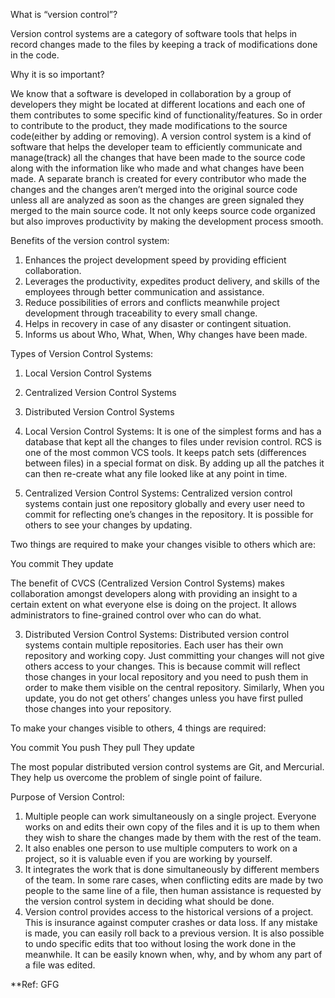 What is “version control”? 

Version control systems are a category of software tools that helps in record changes made to the files by keeping a track of modifications done in the code. 

Why it is so important?

We know that a software is developed in collaboration by a group of developers they might be located at different locations and each one of them contributes to some specific kind of functionality/features. So in order to contribute to the product, they made modifications to the source code(either by adding or removing). A version control system is a kind of software that helps the developer team to efficiently communicate and manage(track) all the changes that have been made to the source code along with the information like who made and what changes have been made. A separate branch is created for every contributor who made the changes and the changes aren’t merged into the original source code unless all are analyzed as soon as the changes are green signaled they merged to the main source code. It not only keeps source code organized but also improves productivity by making the development process smooth.

Benefits of the version control system:

1. Enhances the project development speed by providing efficient collaboration.
2. Leverages the productivity, expedites product delivery, and skills of the employees through better communication and assistance.
3. Reduce possibilities of errors and conflicts meanwhile project development through traceability to every small change.
4. Helps in recovery in case of any disaster or contingent situation.
5. Informs us about Who, What, When, Why changes have been made.

Types of Version Control Systems: 

1. Local Version Control Systems
2. Centralized Version Control Systems
3. Distributed Version Control Systems

1. Local Version Control Systems: It is one of the simplest forms and has a database that kept all the changes to files under revision control. RCS is one of the most common VCS tools. It keeps patch sets (differences between files) in a special format on disk. By adding up all the patches it can then re-create what any file looked like at any point in time. 

2. Centralized Version Control Systems: Centralized version control systems contain just one repository globally and every user need to commit for reflecting one’s changes in the repository. It is possible for others to see your changes by updating. 

Two things are required to make your changes visible to others which are:  

You commit
They update

The benefit of CVCS (Centralized Version Control Systems) makes collaboration amongst developers along with providing an insight to a certain extent on what everyone else is doing on the project. It allows administrators to fine-grained control over who can do what. 

3. Distributed Version Control Systems: Distributed version control systems contain multiple repositories. Each user has their own repository and working copy. Just committing your changes will not give others access to your changes. This is because commit will reflect those changes in your local repository and you need to push them in order to make them visible on the central repository. Similarly, When you update, you do not get others’ changes unless you have first pulled those changes into your repository. 

To make your changes visible to others, 4 things are required:  

You commit
You push
They pull
They update

The most popular distributed version control systems are Git, and Mercurial. They help us overcome the problem of single point of failure.  

Purpose of Version Control: 

1. Multiple people can work simultaneously on a single project. Everyone works on and edits their own copy of the files and it is up to them when they wish to share the changes made by them with the rest of the team.
2. It also enables one person to use multiple computers to work on a project, so it is valuable even if you are working by yourself.
3. It integrates the work that is done simultaneously by different members of the team. In some rare cases, when conflicting edits are made by two people to the same line of a file, then human assistance is requested by the version control system in deciding what should be done.
4. Version control provides access to the historical versions of a project. This is insurance against computer crashes or data loss. If any mistake is made, you can easily roll back to a previous version. It is also possible to undo specific edits that too without losing the work done in the meanwhile. It can be easily known when, why, and by whom any part of a file was edited.


**Ref: GFG